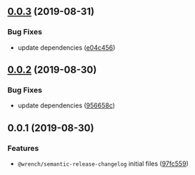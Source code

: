 ## [0.0.3](https://github.com/gavar/wrench/compare/v/semantic-release-changelog/0.0.2...v/semantic-release-changelog/0.0.3) (2019-08-31)


### Bug Fixes

* update dependencies ([e04c456](https://github.com/gavar/wrench/commit/e04c456))

## [0.0.2](https://github.com/gavar/wrench/compare/v/semantic-release-changelog/0.0.1...v/semantic-release-changelog/0.0.2) (2019-08-30)


### Bug Fixes

* update dependencies ([956658c](https://github.com/gavar/wrench/commit/956658c))



## 0.0.1 (2019-08-30)


### Features

* `@wrench/semantic-release-changelog` initial files ([97fc559](https://github.com/gavar/wrench/commit/97fc559))
